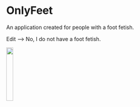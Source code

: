 # OnlyFeet
An application created for people with a foot fetish.

Edit --> No, I do not have a foot fetish.

<img src="https://user-images.githubusercontent.com/8521633/174688884-e37cac5a-3b9f-45ef-b4c5-1c9985717392.png" width="19%" />
